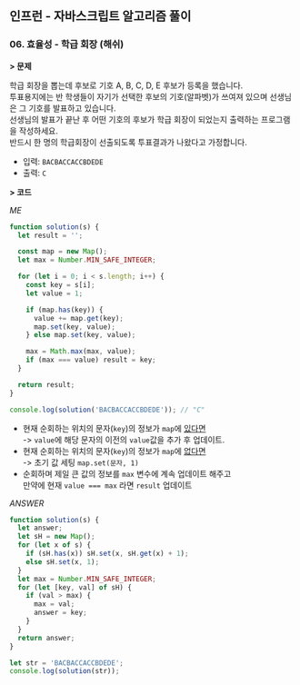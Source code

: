## 인프런 - 자바스크립트 알고리즘 풀이

### **06.** 효율성 - 학급 회장 (해쉬)

**> 문제**

학급 회장을 뽑는데 후보로 기호 A, B, C, D, E 후보가 등록을 했습니다.  
투표용지에는 반 학생들이 자기가 선택한 후보의 기호(알파벳)가 쓰여져 있으며 선생님은 그 기호를 발표하고 있습니다.  
선생님의 발표가 끝난 후 어떤 기호의 후보가 학급 회장이 되었는지 출력하는 프로그램을 작성하세요.  
반드시 한 명의 학급회장이 선출되도록 투표결과가 나왔다고 가정합니다.

- 입력: `BACBACCACCBDEDE`
- 출력: `C`

**> 코드**

_ME_

```js
function solution(s) {
  let result = '';

  const map = new Map();
  let max = Number.MIN_SAFE_INTEGER;

  for (let i = 0; i < s.length; i++) {
    const key = s[i];
    let value = 1;

    if (map.has(key)) {
      value += map.get(key);
      map.set(key, value);
    } else map.set(key, value);

    max = Math.max(max, value);
    if (max === value) result = key;
  }

  return result;
}

console.log(solution('BACBACCACCBDEDE')); // "C"
```

- 현재 순회하는 위치의 문자(`key`)의 정보가 `map`에 <u>있다면</u>  
  -> `value`에 해당 문자의 이전의 `value`값을 추가 후 업데이트.
- 현재 순회하는 위치의 문자(`key`)의 정보가 `map`에 <u>없다면</u>  
  -> 초기 값 세팅 `map.set(문자, 1)`
- 순회하며 제일 큰 값의 정보를 `max` 변수에 계속 업데이트 해주고  
  만약에 현재 `value === max` 라면 `result` 업데이트

_ANSWER_

```js
function solution(s) {
  let answer;
  let sH = new Map();
  for (let x of s) {
    if (sH.has(x)) sH.set(x, sH.get(x) + 1);
    else sH.set(x, 1);
  }
  let max = Number.MIN_SAFE_INTEGER;
  for (let [key, val] of sH) {
    if (val > max) {
      max = val;
      answer = key;
    }
  }
  return answer;
}

let str = 'BACBACCACCBDEDE';
console.log(solution(str));
```
